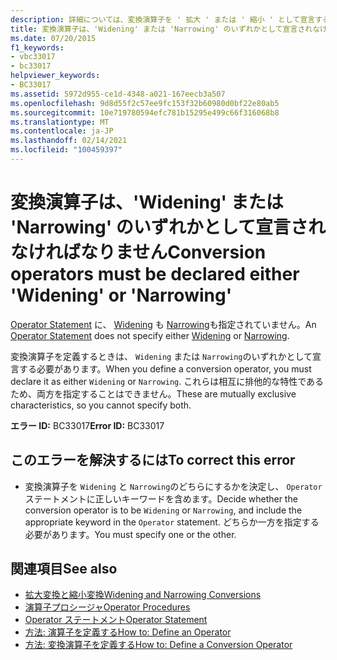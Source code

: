 ```yaml
---
description: 詳細については、変換演算子を ' 拡大 ' または ' 縮小 ' として宣言する必要があります
title: 変換演算子は、'Widening' または 'Narrowing' のいずれかとして宣言されなければなりません
ms.date: 07/20/2015
f1_keywords:
- vbc33017
- bc33017
helpviewer_keywords:
- BC33017
ms.assetid: 5972d955-ce1d-4348-a021-167eecb3a507
ms.openlocfilehash: 9d8d55f2c57ee9fc153f32b60980d0bf22e80ab5
ms.sourcegitcommit: 10e719780594efc781b15295e499c66f316068b8
ms.translationtype: MT
ms.contentlocale: ja-JP
ms.lasthandoff: 02/14/2021
ms.locfileid: "100459397"
---
```

# <a name="conversion-operators-must-be-declared-either-widening-or-narrowing"></a><span data-ttu-id="49fe1-103">変換演算子は、'Widening' または 'Narrowing' のいずれかとして宣言されなければなりません</span><span class="sxs-lookup"><span data-stu-id="49fe1-103">Conversion operators must be declared either 'Widening' or 'Narrowing'</span></span>

<span data-ttu-id="49fe1-104">[Operator Statement](../language-reference/statements/operator-statement.md) に、 [Widening](../language-reference/modifiers/widening.md) も [Narrowing](../language-reference/modifiers/narrowing.md)も指定されていません。</span><span class="sxs-lookup"><span data-stu-id="49fe1-104">An [Operator Statement](../language-reference/statements/operator-statement.md) does not specify either [Widening](../language-reference/modifiers/widening.md) or [Narrowing](../language-reference/modifiers/narrowing.md).</span></span>  
  
 <span data-ttu-id="49fe1-105">変換演算子を定義するときは、 `Widening` または `Narrowing`のいずれかとして宣言する必要があります。</span><span class="sxs-lookup"><span data-stu-id="49fe1-105">When you define a conversion operator, you must declare it as either `Widening` or `Narrowing`.</span></span> <span data-ttu-id="49fe1-106">これらは相互に排他的な特性であるため、両方を指定することはできません。</span><span class="sxs-lookup"><span data-stu-id="49fe1-106">These are mutually exclusive characteristics, so you cannot specify both.</span></span>  
  
 <span data-ttu-id="49fe1-107">**エラー ID:** BC33017</span><span class="sxs-lookup"><span data-stu-id="49fe1-107">**Error ID:** BC33017</span></span>  
  
## <a name="to-correct-this-error"></a><span data-ttu-id="49fe1-108">このエラーを解決するには</span><span class="sxs-lookup"><span data-stu-id="49fe1-108">To correct this error</span></span>  
  
- <span data-ttu-id="49fe1-109">変換演算子を `Widening` と `Narrowing`のどちらにするかを決定し、 `Operator` ステートメントに正しいキーワードを含めます。</span><span class="sxs-lookup"><span data-stu-id="49fe1-109">Decide whether the conversion operator is to be `Widening` or `Narrowing`, and include the appropriate keyword in the `Operator` statement.</span></span> <span data-ttu-id="49fe1-110">どちらか一方を指定する必要があります。</span><span class="sxs-lookup"><span data-stu-id="49fe1-110">You must specify one or the other.</span></span>  
  
## <a name="see-also"></a><span data-ttu-id="49fe1-111">関連項目</span><span class="sxs-lookup"><span data-stu-id="49fe1-111">See also</span></span>

- [<span data-ttu-id="49fe1-112">拡大変換と縮小変換</span><span class="sxs-lookup"><span data-stu-id="49fe1-112">Widening and Narrowing Conversions</span></span>](../programming-guide/language-features/data-types/widening-and-narrowing-conversions.md)
- [<span data-ttu-id="49fe1-113">演算子プロシージャ</span><span class="sxs-lookup"><span data-stu-id="49fe1-113">Operator Procedures</span></span>](../programming-guide/language-features/procedures/operator-procedures.md)
- [<span data-ttu-id="49fe1-114">Operator ステートメント</span><span class="sxs-lookup"><span data-stu-id="49fe1-114">Operator Statement</span></span>](../language-reference/statements/operator-statement.md)
- [<span data-ttu-id="49fe1-115">方法: 演算子を定義する</span><span class="sxs-lookup"><span data-stu-id="49fe1-115">How to: Define an Operator</span></span>](../programming-guide/language-features/procedures/how-to-define-an-operator.md)
- [<span data-ttu-id="49fe1-116">方法: 変換演算子を定義する</span><span class="sxs-lookup"><span data-stu-id="49fe1-116">How to: Define a Conversion Operator</span></span>](../programming-guide/language-features/procedures/how-to-define-a-conversion-operator.md)
